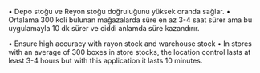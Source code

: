 •	Depo stoğu ve Reyon stoğu doğruluğunu yüksek oranda sağlar.
•	Ortalama 300 koli bulunan mağazalarda süre en az 3-4 saat sürer ama bu uygulamayla 10 dk sürer ve ciddi anlamda süre kazandırır.

•	Ensure high accuracy with rayon stock and warehouse stock
•	In stores with an average of 300 boxes in store stocks, the location control lasts at least 3-4 hours but with this application it lasts 10 minutes.
